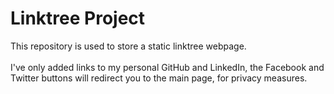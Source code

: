 # Linktree Project
This repository is used to store a static linktree webpage.\
\
I've only added links to my personal GitHub and LinkedIn, the Facebook and Twitter buttons will redirect you to the main page, for privacy measures.
